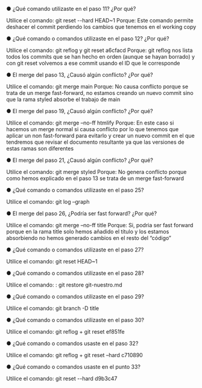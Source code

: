 ● ¿Qué comando utilizaste en el paso 11? ¿Por qué?

Utilice el comando: git reset --hard HEAD~1
Porque: Este comando permite deshacer el commit perdiendo los cambios que tenemos en el working copy

● ¿Qué comando o comandos utilizaste en el paso 12? ¿Por qué?

Utilice el comando: git reflog y git reset a6cfacd
Porque: git reflog nos lista todos los commits que se han hecho en orden (aunque se hayan borrado) y con git reset volvemos a ese commit usando el ID que le corresponde

● El merge del paso 13, ¿Causó algún conflicto? ¿Por qué?

Utilice el comando: git merge main
Porque: No causa conflicto porque se trata de un merge fast-forward, no estamos creando un nuevo commit sino que la rama styled absorbe el trabajo de main

● El merge del paso 19, ¿Causó algún conflicto? ¿Por qué?

Utilice el comando: git merge –no-ff htmlify
Porque: En este caso si hacemos un merge normal si causa conflicto por lo que tenemos que aplicar un non fast-forward para evitarlo y crear un nuevo commit en el que tendremos que revisar el documento resultante ya que las versiones de estas ramas son diferentes

● El merge del paso 21, ¿Causó algún conflicto? ¿Por qué?

Utilice el comando: git merge styled
Porque: No genera conflicto porque como hemos explicado en el paso 13 se trata de un merge fast-forward

● ¿Qué comando o comandos utilizaste en el paso 25?

Utilice el comando: git log –graph

● El merge del paso 26, ¿Podría ser fast forward? ¿Por qué?

Utilice el comando: git merge –no-ff title
Porque: Si, podria ser fast forward porque en la rama title solo hemos añadido el título y los estamos absorbiendo no hemos generado cambios en el resto del “código”

● ¿Qué comando o comandos utilizaste en el paso 27?

Utilice el comando: git reset HEAD~1

● ¿Qué comando o comandos utilizaste en el paso 28?

Utilice el comando: : git restore git-nuestro.md

● ¿Qué comando o comandos utilizaste en el paso 29?

Utilice el comando: git branch -D title

● ¿Qué comando o comandos utilizaste en el paso 30?

Utilice el comando: git reflog + git reset ef851fe

● ¿Qué comando o comandos usaste en el paso 32?

Utilice el comando: git reflog + git reset –hard c710890

● ¿Qué comando o comandos usaste en el punto 33?

Utilice el comando: git reset --hard d9b3c47

